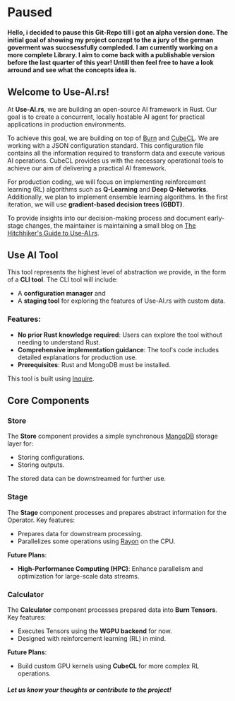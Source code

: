 # Paused

#### Hello, i decided to pause this Git-Repo till i got an alpha version done. The initial goal of showing my project conzept to the a jury of the german goverment was succsessfully compleded. I am currently working on a more complete Library. I aim to come back with a publishable version before the last quarter of this year! Untill then feel free to have a look arround and see what the concepts idea is.

## Welcome to Use-AI.rs!

At **Use-AI.rs**, we are building an open-source AI framework in Rust.
Our goal is to create a concurrent, locally hostable AI agent for practical applications in production environments.

To achieve this goal, we are building on top of [Burn](https://burn.dev/) and [CubeCL](https://github.com/tracel-ai/cubecl).
We are working with a JSON configuration standard. This configuration file contains all the information required to transform data and execute various AI operations. CubeCL provides us with the necessary operational tools to achieve our aim of delivering a practical AI framework.

For production coding, we will focus on implementing reinforcement learning (RL) algorithms such as **Q-Learning** and **Deep Q-Networks**. Additionally, we plan to implement ensemble learning algorithms. In the first iteration, we will use **gradient-based decision trees (GBDT)**.

To provide insights into our decision-making process and document early-stage changes, the maintainer is maintaining a small blog on [The Hitchhiker's Guide to Use-AI.rs](https://use-airs.github.io/Use-Ai.rs/book/blog/index.html).


## Use AI Tool

This tool represents the highest level of abstraction we provide, in the form of a **CLI tool**.
The CLI tool will include:

- A **configuration manager** and
- A **staging tool** for exploring the features of Use-AI.rs with custom data.

### Features:
- **No prior Rust knowledge required**: Users can explore the tool without needing to understand Rust.
- **Comprehensive implementation guidance**: The tool's code includes detailed explanations for production use.
- **Prerequisites**: Rust and MongoDB must be installed.

This tool is built using [Inquire](https://docs.rs/inquire/latest/inquire/).


## Core Components

### Store

The **Store** component provides a simple synchronous [MangoDB](https://www.mongodb.com/) storage layer for:
- Storing configurations.
- Storing outputs.

The stored data can be downstreamed for further use.

### Stage

The **Stage** component processes and prepares abstract information for the Operator.
Key features:
- Prepares data for downstream processing.
- Parallelizes some operations using [Rayon](https://docs.rs/rayon/latest/rayon/) on the CPU.

**Future Plans**:
- **High-Performance Computing (HPC)**: Enhance parallelism and optimization for large-scale data streams.

### Calculator

The **Calculator** component processes prepared data into **Burn Tensors**.
Key features:
- Executes Tensors using the **WGPU backend** for now.
- Designed with reinforcement learning (RL) in mind.

**Future Plans**:
- Build custom GPU kernels using **CubeCL** for more complex RL operations.

##### Let us know your thoughts or contribute to the project!
